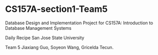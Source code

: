 # CS157A-section1-Team5
Database Design and Implementation Project for CS157A: Introduction to Database Management Systems

Daily Recipe
San Jose State University


Team 5
Jiaxiang Guo,
Soyeon Wang,
Gricelda Tecun.
